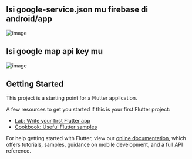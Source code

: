## Isi google-service.json mu firebase di android/app
![image](https://user-images.githubusercontent.com/51728970/90525839-e36c6880-e199-11ea-8865-0937f0a92591.png)

## Isi google map api key mu
![image](https://user-images.githubusercontent.com/51728970/90525639-ab652580-e199-11ea-9696-c8ef317cb904.png)




## Getting Started

This project is a starting point for a Flutter application.

A few resources to get you started if this is your first Flutter project:

- [Lab: Write your first Flutter app](https://flutter.dev/docs/get-started/codelab)
- [Cookbook: Useful Flutter samples](https://flutter.dev/docs/cookbook)

For help getting started with Flutter, view our
[online documentation](https://flutter.dev/docs), which offers tutorials,
samples, guidance on mobile development, and a full API reference.
